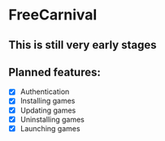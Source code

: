 # FreeCarnival

## This is still very early stages

## Planned features:

- [x] Authentication
- [x] Installing games
- [x] Updating games
- [x] Uninstalling games
- [x] Launching games
